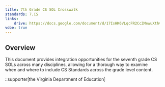 ```yaml
---
title: 7th Grade CS SOL Crosswalk
standards: 7.CS
links:
    drive: https://docs.google.com/document/d/17IsHK6VLqcFR2CcZMewuXthvCvGD-mgx9R32ghYMyck/edit?usp=drive_link
vdoe: true
---
```


## Overview
This document provides integration opportunities for the seventh grade CS SOLs across many disciplines, allowing for a thorough way to examine when and where to include CS Standards across the grade level content.

::supporter[the Virginia Department of Education]